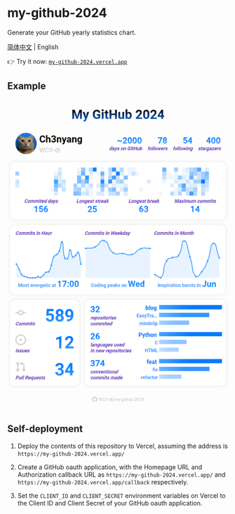 # my-github-2024

Generate your GitHub yearly statistics chart.

[简体中文](README_zh-CN.md) | English

👉 Try it now: [`my-github-2024.vercel.app`](https://my-github-2024.vercel.app/)

## Example

![example](example.png)

## Self-deployment

1. Deploy the contents of this repository to Vercel, assuming the address is `https://my-github-2024.vercel.app/`

2. Create a GitHub oauth application, with the Homepage URL and Authorization callback URL as `https://my-github-2024.vercel.app/` and `https://my-github-2024.vercel.app/callback` respectively.

3. Set the `CLIENT_ID` and `CLIENT_SECRET` environment variables on Vercel to the Client ID and Client Secret of your GitHub oauth application.
